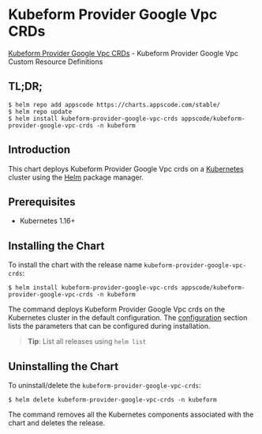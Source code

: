 # Kubeform Provider Google Vpc CRDs

[Kubeform Provider Google Vpc CRDs](https://github.com/kubeform) - Kubeform Provider Google Vpc Custom Resource Definitions

## TL;DR;

```console
$ helm repo add appscode https://charts.appscode.com/stable/
$ helm repo update
$ helm install kubeform-provider-google-vpc-crds appscode/kubeform-provider-google-vpc-crds -n kubeform
```

## Introduction

This chart deploys Kubeform Provider Google Vpc crds on a [Kubernetes](http://kubernetes.io) cluster using the [Helm](https://helm.sh) package manager.

## Prerequisites

- Kubernetes 1.16+

## Installing the Chart

To install the chart with the release name `kubeform-provider-google-vpc-crds`:

```console
$ helm install kubeform-provider-google-vpc-crds appscode/kubeform-provider-google-vpc-crds -n kubeform
```

The command deploys Kubeform Provider Google Vpc crds on the Kubernetes cluster in the default configuration. The [configuration](#configuration) section lists the parameters that can be configured during installation.

> **Tip**: List all releases using `helm list`

## Uninstalling the Chart

To uninstall/delete the `kubeform-provider-google-vpc-crds`:

```console
$ helm delete kubeform-provider-google-vpc-crds -n kubeform
```

The command removes all the Kubernetes components associated with the chart and deletes the release.


